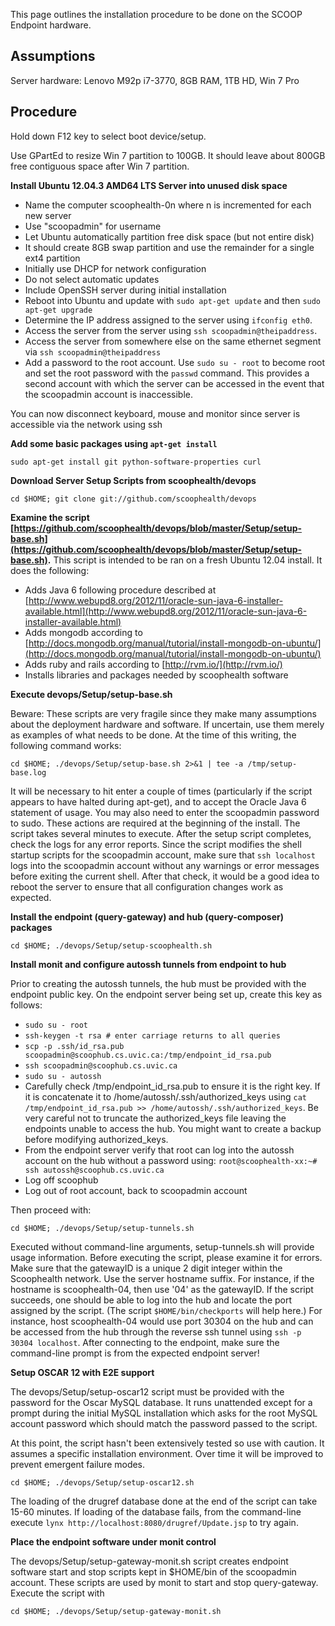 This page outlines the installation procedure to be done on the SCOOP Endpoint hardware.

## Assumptions

Server hardware: Lenovo M92p i7-3770, 8GB RAM, 1TB HD, Win 7 Pro

## Procedure

Hold down F12 key to select boot device/setup.

Use GPartEd to resize Win 7 partition to 100GB. It should leave about 800GB free contiguous space after Win 7 partition.

**Install Ubuntu 12.04.3 AMD64 LTS Server into unused disk space**

* Name the computer scoophealth-0n where n is incremented for each new server
* Use "scoopadmin" for username
* Let Ubuntu automatically partition free disk space (but not entire disk)
* It should create 8GB swap partition and use the remainder for a single ext4 partition
* Initially use DHCP for network configuration
* Do not select automatic updates
* Include OpenSSH server during initial installation
* Reboot into Ubuntu and update with `sudo apt-get update` and then `sudo apt-get upgrade`
* Determine the IP address assigned to the server using `ifconfig eth0`.
* Access the server from the server using `ssh scoopadmin@theipaddress`.
* Access the server from somewhere else on the same ethernet segment via `ssh scoopadmin@theipaddress`
* Add a password to the root account.  Use `sudo su - root` to become root and set the root password with the `passwd` command.  This provides a second account with which the server can be accessed in the event that the scoopadmin account is inaccessible.

You can now disconnect keyboard, mouse and monitor since server is accessible via the network using ssh


**Add some basic packages using `apt-get install`**

`sudo apt-get install git python-software-properties curl`

**Download Server Setup Scripts from scoophealth/devops**

`cd $HOME; git clone git://github.com/scoophealth/devops`

**Examine the script [https://github.com/scoophealth/devops/blob/master/Setup/setup-base.sh](https://github.com/scoophealth/devops/blob/master/Setup/setup-base.sh).** This script is intended to be ran on a fresh Ubuntu 12.04 install.  It does the following:

* Adds Java 6 following procedure described at [http://www.webupd8.org/2012/11/oracle-sun-java-6-installer-available.html](http://www.webupd8.org/2012/11/oracle-sun-java-6-installer-available.html)
* Adds mongodb according to [http://docs.mongodb.org/manual/tutorial/install-mongodb-on-ubuntu/](http://docs.mongodb.org/manual/tutorial/install-mongodb-on-ubuntu/)
* Adds ruby and rails according to [http://rvm.io/](http://rvm.io/)
* Installs libraries and packages needed by scoophealth software

**Execute devops/Setup/setup-base.sh**

Beware:  These scripts are very fragile since they make many assumptions about the deployment hardware and software.  If uncertain, use them merely as examples of what needs to be done.  At the time of this writing, the following command works:

`cd $HOME; ./devops/Setup/setup-base.sh 2>&1 | tee -a /tmp/setup-base.log`

It will be necessary to hit enter a couple of times (particularly if the script appears to have halted during apt-get), and to accept the Oracle Java 6 statement of usage.  You may also need to enter the scoopadmin password to sudo.  These actions are required at the beginning of the install.  The script takes several minutes to execute.  After the setup script completes, check the logs for any error reports.  Since the script modifies the shell startup scripts for the scoopadmin account, make sure that `ssh localhost` logs into the scoopadmin account without any warnings or error messages before exiting the current shell.  After that check, it would be a good idea to reboot the server to ensure that all configuration changes work as expected.

**Install the endpoint (query-gateway) and hub (query-composer) packages**

`cd $HOME; ./devops/Setup/setup-scoophealth.sh`

**Install monit and configure autossh tunnels from endpoint to hub**

Prior to creating the autossh tunnels, the hub must be provided with the endpoint public key.  On the endpoint server being set up, create this key as follows:

*  `sudo su - root`
*  `ssh-keygen -t rsa # enter carriage returns to all queries`
*  `scp -p .ssh/id_rsa.pub scoopadmin@scoophub.cs.uvic.ca:/tmp/endpoint_id_rsa.pub`
*  `ssh scoopadmin@scoophub.cs.uvic.ca`
*  `sudo su - autossh`
*  Carefully check /tmp/endpoint_id_rsa.pub to ensure it is the right key.  If it is concatenate it to /home/autossh/.ssh/authorized_keys using `cat /tmp/endpoint_id_rsa.pub >> /home/autossh/.ssh/authorized_keys`.  Be very careful not to truncate the authorized_keys file leaving the endpoints unable to access the hub.  You might want to create a backup before modifying authorized_keys.
*  From the endpoint server verify that root can log into the autossh account on the hub without a password using:
`root@scoophealth-xx:~# ssh autossh@scoophub.cs.uvic.ca`
*  Log off scoophub
*  Log out of root account, back to scoopadmin account

Then proceed with:

`cd $HOME; ./devops/Setup/setup-tunnels.sh`

Executed without command-line arguments, setup-tunnels.sh will provide usage information.  Before executing the script, please examine it for errors.  Make sure that the gatewayID is a unique 2 digit integer within the Scoophealth network.  Use the server hostname suffix.  For instance, if the hostname is scoophealth-04, then use '04' as the gatewayID.  If the script succeeds, one should be able to log into the hub and locate the port assigned by the script.  (The script `$HOME/bin/checkports` will help here.)  For instance, host scoophealth-04 would use port 30304 on the hub and can be accessed from the hub through the reverse ssh tunnel using `ssh -p 30304 localhost`.  After connecting to the endpoint, make sure the command-line prompt is from the expected endpoint server!

**Setup OSCAR 12 with E2E support**

The devops/Setup/setup-oscar12 script must be provided with the password for the Oscar MySQL database.  It runs unattended except for a prompt during the initial MySQL installation which asks for the root MySQL account password which should match the password passed to the script.

At this point, the script hasn't been extensively tested so use with caution.  It assumes a specific installation environment.  Over time it will be improved to prevent emergent failure modes.

`cd $HOME; ./devops/Setup/setup-oscar12.sh`

The loading of the drugref database done at the end of the script can take 15-60 minutes. If loading of the database fails, from the command-line execute `lynx http://localhost:8080/drugref/Update.jsp` to try again.

**Place the endpoint software under monit control**

The devops/Setup/setup-gateway-monit.sh script creates endpoint software start and stop scripts kept in $HOME/bin of the scoopadmin account.  These scripts are used by monit to start and stop query-gateway.  Execute the script with

`cd $HOME; ./devops/Setup/setup-gateway-monit.sh`


